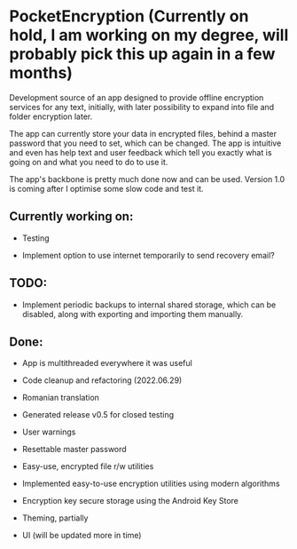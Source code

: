 # **PocketEncryption** (Currently on hold, I am working on my degree, will probably pick this up again in a few months)

Development source of an app designed to provide offline encryption services for any text, initially, with later possibility to expand into file and folder encryption later.

The app can currently store your data in encrypted files, behind a master password that you need to set, which can be changed.
The app is intuitive and even has help text and user feedback which tell you exactly what is going on and what you need to do to use it.

The app's backbone is pretty much done now and can be used. Version 1.0 is coming after I optimise some slow code and test it.

## Currently working on:

- Testing

- Implement option to use internet temporarily to send recovery email?

## TODO:

- Implement periodic backups to internal shared storage, which can be disabled, along with exporting and importing them manually.

## Done:

- App is multithreaded everywhere it was useful

- Code cleanup and refactoring (2022.06.29)

- Romanian translation

- Generated release v0.5 for closed testing

- User warnings

- Resettable master password

- Easy-use, encrypted file r/w utilities

- Implemented easy-to-use encryption utilities using modern algorithms

- Encryption key secure storage using the Android Key Store

- Theming, partially

- UI (will be updated more in time)
